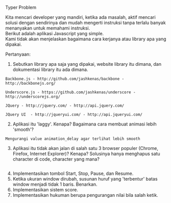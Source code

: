 Typer Problem   

Kita mencari developer yang mandiri, ketika ada masalah, aktif mencari solusi dengan sendirinya dan mudah mengerti instruksi tanpa terlalu banyak menanyakan untuk memahami instruksi.     
Berikut adalah aplikasi Javascript yang simple.    
Kami tidak akan menjelaskan bagaimana cara kerjanya atau library apa yang dipakai.   

Pertanyaan:   
1. Sebutkan library apa saja yang dipakai, website library itu dimana, dan dokumentasi library itu ada dimana.

```
Backbone.js - http://github.com/jashkenas/backbone - http://backbonejs.org/

Underscore.js - https://github.com/jashkenas/underscore - http://underscorejs.org/

JQuery - http://jquery.com/ - http://api.jquery.com/

JQuery UI  - http://jqueryui.com/ - http://api.jqueryui.com/

```

2. Aplikasi itu 'laggy'. Kenapa? Bagaimana cara membuat animasi lebih 'smooth'?

```
Mengurangi value animation_delay agar terlihat lebih smooth
```    

3. Aplikasi itu tidak akan jalan di salah satu 3 browser populer (Chrome, Firefox, Internet Explorer)? Kenapa? Solusinya hanya menghapus satu character di code, character yang mana?

```

```

4. Implementasikan tombol Start, Stop, Pause, dan Resume.
5. Ketika ukuran window dirubah, susunan huruf yang 'terbentur' batas window menjadi tidak 1 baris. Benarkan.
6. Implementasikan sistem score.   
7. Implementasikan hukuman berupa pengurangan nilai bila salah ketik.
